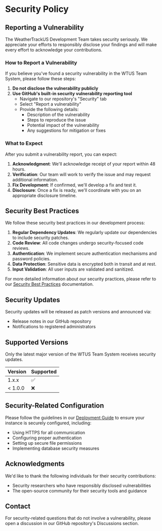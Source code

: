 # Security Policy

## Reporting a Vulnerability

The WeatherTrackUS Development Team takes security seriously. We appreciate your efforts to responsibly disclose your findings and will make every effort to acknowledge your contributions.

### How to Report a Vulnerability

If you believe you've found a security vulnerability in the WTUS Team System, please follow these steps:

1. **Do not disclose the vulnerability publicly**
2. **Use GitHub's built-in security vulnerability reporting tool**
   - Navigate to our repository's "Security" tab
   - Select "Report a vulnerability"
   - Provide the following details:
     - Description of the vulnerability
     - Steps to reproduce the issue
     - Potential impact of the vulnerability
     - Any suggestions for mitigation or fixes

### What to Expect

After you submit a vulnerability report, you can expect:

1. **Acknowledgment**: We'll acknowledge receipt of your report within 48 hours.
2. **Verification**: Our team will work to verify the issue and may request additional information.
3. **Fix Development**: If confirmed, we'll develop a fix and test it.
4. **Disclosure**: Once a fix is ready, we'll coordinate with you on an appropriate disclosure timeline.

## Security Best Practices

We follow these security best practices in our development process:

1. **Regular Dependency Updates**: We regularly update our dependencies to include security patches.
2. **Code Review**: All code changes undergo security-focused code reviews.
3. **Authentication**: We implement secure authentication mechanisms and password policies.
4. **Data Protection**: Sensitive data is encrypted both in transit and at rest.
5. **Input Validation**: All user inputs are validated and sanitized.

For more detailed information about our security practices, please refer to our [Security Best Practices](docs/security-best-practices.md) documentation.

## Security Updates

Security updates will be released as patch versions and announced via:
- Release notes in our GitHub repository
- Notifications to registered administrators

## Supported Versions

Only the latest major version of the WTUS Team System receives security updates.

| Version | Supported          |
| ------- | ------------------ |
| 1.x.x   | :white_check_mark: |
| < 1.0.0 | :x:                |

## Security-Related Configuration

Please follow the guidelines in our [Deployment Guide](docs/deployment-guide.md) to ensure your instance is securely configured, including:

- Using HTTPS for all communication
- Configuring proper authentication
- Setting up secure file permissions
- Implementing database security measures

## Acknowledgments

We'd like to thank the following individuals for their security contributions:

- Security researchers who have responsibly disclosed vulnerabilities
- The open-source community for their security tools and guidance

## Contact

For security-related questions that do not involve a vulnerability, please open a discussion in our GitHub repository's Discussions section.